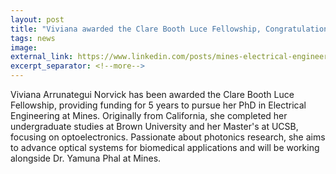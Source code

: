 ```yaml
---
layout: post
title: "Viviana awarded the Clare Booth Luce Fellowship, Congratulations!"
tags: news
image: 
external_link: https://www.linkedin.com/posts/mines-electrical-engineering-b628a6192_congrats-clareboothluce-ee-activity-7187142484693606400--bwr?utm_source=share&utm_medium=member_desktop
excerpt_separator: <!--more-->
---
```


Viviana Arrunategui Norvick has been awarded the Clare Booth Luce Fellowship, providing funding for 5 years to pursue her PhD in Electrical Engineering at Mines. Originally from California, she completed her undergraduate studies at Brown University and her Master's at UCSB, focusing on optoelectronics. Passionate about photonics research, she aims to advance optical systems for biomedical applications and will be working alongside Dr. Yamuna Phal at Mines.

